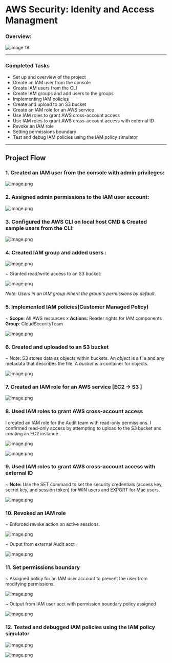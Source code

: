 # AWS Security: Idenity and Access Managment

### Overview: 

![image 18](https://github.com/user-attachments/assets/505bf042-71d6-42d4-9c1d-cbba94b236d1)


---

### Completed Tasks

- Set up and overview of the project
- Create an IAM user from the console
- Create IAM users from the CLI
- Create IAM groups and add users to the groups
- Implementing IAM policies
- Create and upload to an S3 bucket
- Create an IAM role for an AWS service
- Use IAM roles to grant AWS cross-account access
- Use IAM roles to grant AWS cross-account access with external ID
- Revoke an IAM role
- Setting permissions boundary
- Test and debug IAM policies using the IAM policy simulator

---

## Project Flow

### 1. Created an IAM user from the console with admin privileges:

![image.png](image.png)

### 2. Assigned admin permissions to the IAM user account:

![image.png](image%201.png)

### 3. Configured the AWS CLI on local host CMD & Created sample users from the CLI:

![image.png](image%202.png)

### 4. Created IAM group  and added users :

![image.png](image%203.png)

~ Granted read/write access to an S3 bucket: 

![image.png](image%204.png)

*Note: Users in an IAM group inherit the group's permissions by default.*

### 5. Implemented IAM policies(Customer Managed Policy)

~  **Scope**: All AWS resources x **Actions**: Reader rights for IAM components **Group**: CloudSecurityTeam

![image.png](image%205.png)

### 6. Created and uploaded to an S3 bucket 

~ Note: S3 stores data as objects within buckets. An *object* is a file and any metadata that describes the file. A *bucket* is a container for objects.

![image.png](image%206.png)

### 7. Created an IAM role for an AWS service [EC2 → S3 ]

![image.png](image%207.png)

### 8. Used IAM roles to grant AWS cross-account access 

I created an IAM role for the Audit team with read-only permissions. I confirmed read-only access by attempting to upload to the S3 bucket and creating an EC2 instance. 

![image.png](image%208.png)

![image.png](image%209.png)

### 9. Used IAM roles to grant AWS cross-account access with external ID

~ **Note:** Use the SET command to set the security credentials (access key, secret key, and session token) for WIN users and EXPORT for Mac users.

![image.png](image%2010.png)

### 10. Revoked an IAM role 

~ Enforced revoke action on active sessions. 

![image.png](image%2011.png)

~ Ouput from external Audit acct 

![image.png](image%2012.png)

### 11. Set permissions boundary 

~ Assigned policy for an IAM user account to prevent the user from modifying permissions. 

![image.png](image%2013.png)

~ Output from IAM user acct with permission boundary policy assigned

![image.png](image%2014.png)

### 12. Tested and debugged IAM policies using the IAM policy simulator

![image.png](image%2015.png)

![image.png](image%2016.png)
